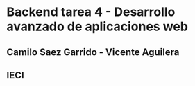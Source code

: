 # Backend tarea 4 - Desarrollo avanzado de aplicaciones web

## Camilo Saez Garrido - Vicente Aguilera

## IECI
